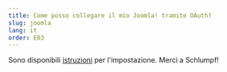 ```yaml
---
title: Come posso collegare il mio Joomla! tramite OAuth? 
slug: joomla
lang: it
order: E03
---
```


Sono disponibili [istruzioni](https://tech.spuur.ch/files/pdf/joomla-oauth-anleitung.pdf) per l'impostazione. Merci a Schlumpf!

